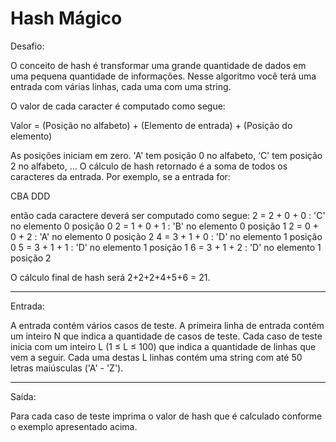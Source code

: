 # Hash Mágico

Desafio:

O conceito de hash é transformar uma grande quantidade de
dados em uma pequena quantidade de informações. Nesse algoritmo
você terá uma entrada com várias linhas, cada uma com uma string.

O valor de cada caracter é computado como segue:

Valor = (Posição no alfabeto) + (Elemento de entrada) +
(Posição do elemento)

As posições iniciam em zero. 'A' tem posição 0 no alfabeto, ‘C'
tem posição 2 no alfabeto, ... O cálculo de hash retornado é a soma
de todos os caracteres da entrada. Por exemplo, se a entrada for:

CBA
DDD

então cada caractere deverá ser computado como segue:
2 = 2 + 0 + 0 : 'C' no elemento 0 posição 0
2 = 1 + 0 + 1 : 'B' no elemento 0 posição 1
2 = 0 + 0 + 2 : 'A' no elemento 0 posição 2
4 = 3 + 1 + 0 : 'D' no elemento 1 posição 0
5 = 3 + 1 + 1 : 'D' no elemento 1 posição 1
6 = 3 + 1 + 2 : 'D' no elemento 1 posição 2

O cálculo final de hash será 2+2+2+4+5+6 = 21.

---

Entrada:

A entrada contém vários casos de teste. A primeira linha de entrada
contém um inteiro N que indica a quantidade de casos de teste. Cada caso 
de teste inicia com um inteiro L (1 ≤ L ≤ 100) que indica a quantidade de
linhas que vem a seguir. Cada uma destas L linhas contém uma string com até
50 letras maiúsculas ('A' - 'Z').

---

Saída:

Para cada caso de teste imprima o valor de hash que é calculado conforme o
exemplo apresentado acima.